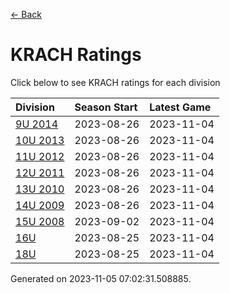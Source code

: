 [<- Back](../readme.md)
# KRACH Ratings
Click below to see KRACH ratings for each division

| Division | Season Start | Latest Game |
| :-- | :-- | :-- |
| [9U 2014](9U-2014-ratings.md) | 2023-08-26 | 2023-11-04 |
| [10U 2013](10U-2013-ratings.md) | 2023-08-26 | 2023-11-04 |
| [11U 2012](11U-2012-ratings.md) | 2023-08-26 | 2023-11-04 |
| [12U 2011](12U-2011-ratings.md) | 2023-08-26 | 2023-11-04 |
| [13U 2010](13U-2010-ratings.md) | 2023-08-26 | 2023-11-04 |
| [14U 2009](14U-2009-ratings.md) | 2023-08-26 | 2023-11-04 |
| [15U 2008](15U-2008-ratings.md) | 2023-09-02 | 2023-11-04 |
| [16U](16U-ratings.md) | 2023-08-25 | 2023-11-04 |
| [18U](18U-ratings.md) | 2023-08-25 | 2023-11-04 |

Generated on 2023-11-05 07:02:31.508885.
